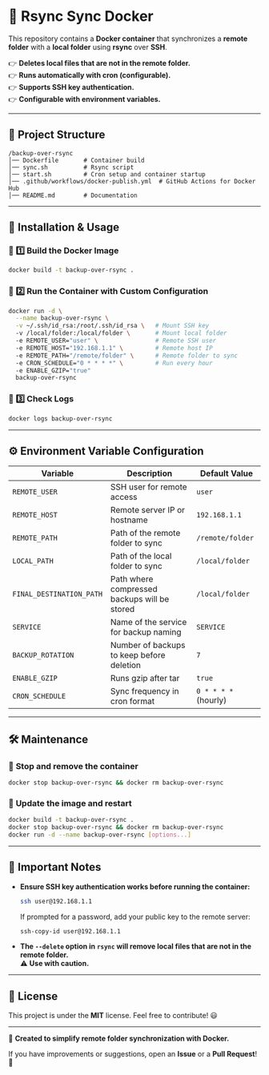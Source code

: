 # 🚀 Rsync Sync Docker

This repository contains a **Docker container** that synchronizes a **remote folder** with a **local folder** using **rsync** over **SSH**.

👉 **Deletes local files that are not in the remote folder.**  
👉 **Runs automatically with cron (configurable).**  
👉 **Supports SSH key authentication.**  
👉 **Configurable with environment variables.**  

---

## 📁 Project Structure  

```
/backup-over-rsync
│── Dockerfile       # Container build
│── sync.sh          # Rsync script
│── start.sh         # Cron setup and container startup
│── .github/workflows/docker-publish.yml  # GitHub Actions for Docker Hub
│── README.md        # Documentation
```

---

## 🚀 Installation & Usage  

### 🔹 **1️⃣ Build the Docker Image**  
```bash
docker build -t backup-over-rsync .
```

### 🔹 **2️⃣ Run the Container with Custom Configuration**  
```bash
docker run -d \
  --name backup-over-rsync \
  -v ~/.ssh/id_rsa:/root/.ssh/id_rsa \   # Mount SSH key
  -v /local/folder:/local/folder \       # Mount local folder
  -e REMOTE_USER="user" \                # Remote SSH user
  -e REMOTE_HOST="192.168.1.1" \         # Remote host IP
  -e REMOTE_PATH="/remote/folder" \      # Remote folder to sync
  -e CRON_SCHEDULE="0 * * * *" \         # Run every hour
  -e ENABLE_GZIP="true"
  backup-over-rsync
```

### 🔹 **3️⃣ Check Logs**  
```bash
docker logs backup-over-rsync
```

---

## ⚙️ Environment Variable Configuration  

| Variable                 | Description                                      | Default Value       |
|-------------------------|--------------------------------------------------|---------------------|
| `REMOTE_USER`           | SSH user for remote access                      | `user`              |
| `REMOTE_HOST`           | Remote server IP or hostname                    | `192.168.1.1`       |
| `REMOTE_PATH`           | Path of the remote folder to sync               | `/remote/folder`    |
| `LOCAL_PATH`            | Path of the local folder to sync                | `/local/folder`     |
| `FINAL_DESTINATION_PATH`| Path where compressed backups will be stored    | `/local/folder`     |
| `SERVICE`               | Name of the service for backup naming           | `SERVICE`           |
| `BACKUP_ROTATION`       | Number of backups to keep before deletion       | `7`                 |
| `ENABLE_GZIP`           | Runs gzip after tar                             | `true`              |
| `CRON_SCHEDULE`         | Sync frequency in cron format                   | `0 * * * *` (hourly) |

---

## 🛠 Maintenance  

### 🔹 **Stop and remove the container**  
```bash
docker stop backup-over-rsync && docker rm backup-over-rsync
```

### 🔹 **Update the image and restart**  
```bash
docker build -t backup-over-rsync .
docker stop backup-over-rsync && docker rm backup-over-rsync
docker run -d --name backup-over-rsync [options...]
```

---

## 📌 Important Notes  
- **Ensure SSH key authentication works before running the container:**  
  ```bash
  ssh user@192.168.1.1
  ```
  If prompted for a password, add your public key to the remote server:  
  ```bash
  ssh-copy-id user@192.168.1.1
  ```

- **The `--delete` option in `rsync` will remove local files that are not in the remote folder.**  
  ⚠ **Use with caution.**  

---

## 📜 License  
This project is under the **MIT** license. Feel free to contribute! 😃  

---

🚀 **Created to simplify remote folder synchronization with Docker.**  

If you have improvements or suggestions, open an **Issue** or a **Pull Request**! 🎉

